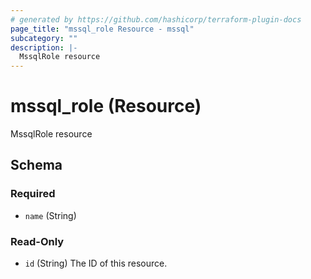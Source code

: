 ```yaml
---
# generated by https://github.com/hashicorp/terraform-plugin-docs
page_title: "mssql_role Resource - mssql"
subcategory: ""
description: |-
  MssqlRole resource
---
```


# mssql_role (Resource)

MssqlRole resource



<!-- schema generated by tfplugindocs -->
## Schema

### Required

- `name` (String)

### Read-Only

- `id` (String) The ID of this resource.
